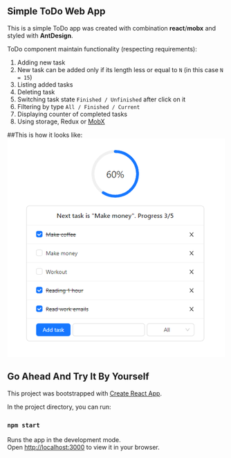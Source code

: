## Simple ToDo Web App
This is a simple ToDo app was created with combination __react__/__mobx__ and styled with __AntDesign__.

ToDo component maintain functionality (respecting requirements):
1. Adding new task
2. New task can be added only if its length less or equal to `N` (in this case `N = 15`)
3. Listing added tasks
4. Deleting task
5. Switching task state `Finished / Unfinished` after click on it
6. Filtering by type `All / Finished / Current`
7. Displaying counter of completed tasks
8. Using storage, Redux or <u>MobX</u>

##This is how it looks like:
![ToDoApp](./src/forReadMe.png)

## Go Ahead And Try It By Yourself
This project was bootstrapped with [Create React App](https://github.com/facebook/create-react-app).

In the project directory, you can run:

### `npm start`

Runs the app in the development mode.\
Open [http://localhost:3000](http://localhost:3000) to view it in your browser.

